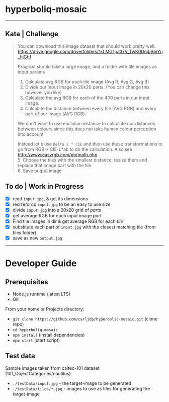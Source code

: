 # hyperboliq-mosaic

---  

## Kata | Challenge  
  
> You can download this image dataset that should work pretty well: https://drive.google.com/drive/folders/1kLMG1pa3xV_TwK0DnibSbjYrj_hjGttf  
> 
> Program should take a large image, and a folder with tile images as input params  
>  
> 1. Calculate avg RGB for each tile image (Avg R, Avg G, Avg B)  
> 2. Divide our input image in 20x20 parts. (You can change this however you like)  
> 3. Calculate the avg RGB for each of the 400 parts in our input image.  
> 4. Calculate the distance between every tile (AVG RGB) and every part of our image (AVG RGB):  
>  
> We don't want to use euclidian distance to calculate our distances between colours since this does not take human colour perception into account  
> 
> Instead let's use `Delta E * CIE` and then use these transformations to go from RGB-> CIE-L*ab to do the calculation. Also see http://www.easyrgb.com/en/math.php  
> 5. Choose the tiles with the smallest distance, resize them and replace that image part with the tile  
> 6. Save output image  

## To do | Work in Progress

- [x] read `input.jpg`, & get its dimensions
- [x] resize/crop `input.jpg` to be an easy to use size
- [x] divide `input.jpg` into a 20x20 grid of _parts_
- [x] get average RGB for each input image _part_
- [x] Find tile images in dir & get average RGB for each _tile_
- [x] substitute each part of `input.jpg` with the closest matching tile (from tiles folder)
- [x] save as new  `output.jpg`

---

# Developer Guide

## Prerequisites
- Node.js runtime (latest LTS)
- Git

From your home or Projects directory:
- `git clone https://github.com/carljdp/hyperbolic-mosaic.git` (clone repo)
- `cd hyperboliq-mosaic`
- `npm install` (install dependencies)
- `npm start` (start script)


## Test data
Sample images taken from caltec-101 dataset (101_ObjectCategories/nautilus)
- `./testData/input.jpg` - the target-image to be generated
- `./testData/tiles/*.jpg` - images to use as tiles for generating the target-image
